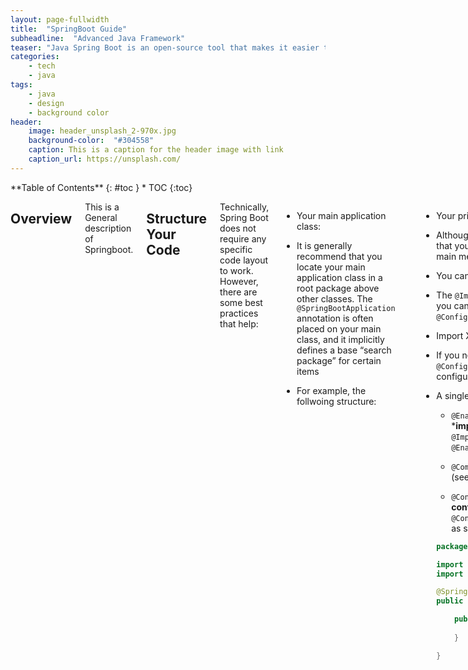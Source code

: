 ```yaml
---
layout: page-fullwidth
title:  "SpringBoot Guide"
subheadline:  "Advanced Java Framework"
teaser: "Java Spring Boot is an open-source tool that makes it easier to use Java-based frameworks to create microservices and web apps. For any definition of Spring Boot, the conversation has to start with Java—one of the most popular and widely used development languages and computing platforms for app development. Developers all over the world start their coding journey learning Java. Flexible and user-friendly, Java is a developer favorite for a variety of apps—everything from social media, web, and gaming apps to networking and enterprise applications."
categories:
    - tech
    - java
tags:
    - java
    - design
    - background color
header:
    image: header_unsplash_2-970x.jpg
    background-color:  "#304558"
    caption: This is a caption for the header image with link
    caption_url: https://unsplash.com/
---
```


<!--more-->

<div class="row">
<div class="medium-4 medium-push-8 columns" markdown="1">
<div class="panel radius" markdown="1">
**Table of Contents**
{: #toc }
*  TOC
{:toc}
</div>
</div><!-- /.medium-4.columns -->

<div class="medium-8 medium-pull-4 columns" markdown="1">
<!--more-->


## Overview


This is a General description of Springboot.

## Structure Your Code

Technically, Spring Boot does not require any specific code layout to work. However, there are some best practices that help:

+ Your main application class:

 + It is generally recommend that you locate your main application class in a root package above other
    classes. The `@SpringBootApplication` annotation is often placed on your main class, and it implicitly
    defines a base “search package” for certain items

 + For example, the follwoing structure:

 ```
    com
    +- example
        +- myapplication
            +- Application.java
            |
            +- customer
            |   +- Customer.java
            |   +- CustomerController.java
            |   +- CustomerService.java
            |   +- CustomerRepository.java
            |
            +- order
                +- Order.java
                +- OrderController.java
                +- OrderService.java
                +- OrderRepository.java
 ```
+ Your primary configuration class

 + Although it is possible to use SpringApplication with XML sources, we generally recommend that your primary source be a single `@Configuration` class. Usually the class that defines the main method is a good candidate as the primary `@Configuration`.

 + You can also import configuration classes:

  + The `@Import` annotation can be used to import additional configuration classes. Alternatively, you can use `@ComponentScan` to automatically pick up all Spring components, including `@Configuration` classes.
 + Import XML Configuration

  + If you need to use an XML based configuration, we recommend that you still start with a `@Configuration class`. You can then use an `@ImportResource` annotation to load `XML` configuration files.

  + A single @SpringBootApplication annotation can be used to enable three features, that is:
    + `@EnableAutoConfiguration`: **enable Spring Boot’s auto-configuration mechanism**, which ***imports** many xxxAutoConfiguration classes defined by 
    `@Import(AutoConfigurationImportSelector.class)` *(you will see this when you look at the `@EnableAutoConfigurations` class). More details see the section below.

    + `@ComponentScan`: enable `@Component` scan on the package where the application is located (see the best practices)

    + `@Configuration`: **allow to register extra beans in the context** or **import additional configuration classes**
    SO, the `@SpringBootApplication` annotation is equivalent to using `@Configuration`, `@EnableAutoConfiguration`, and `@ComponentScan` with their default attributes, as shown in the following example:

    ```java
    package com.example.myapplication;
    
    import org.springframework.boot.SpringApplication;
    import org.springframework.boot.autoconfigure.SpringBootApplication;
    
    @SpringBootApplication // same as @Configuration @EnableAutoConfiguration @ComponentScan
    public class Application {
    
        public static void main(String[] args) {
            SpringApplication.run(Application.class, args);
        }
    
    }
    ```

## Auro-Configuration

You can also choose to use the Spring Boot **auto-configuration**, which attempts to automatically configure your Spring application based on the **jar dependencies** that you have added.

For example, if the H2 database `Jar` is present in the classpath and we have not configured any beans related to the database manually, the Spring Boot’s **auto-configuration** feature automatically configures it in the project.

To enable auto-configuration, you need to add either `@EnableAutoConfiguration` or `@SpringBootApplication` annotations to one of your `@Configuration` classes.

**EnableAutoConfiguration** under the hood:

+ When you click into the `@EnableAutoConfiguration` annotation, you will see that it imports the `AutoConfigurationImportSelector.class`.

+ Within that class, it uses the method `List<String> configurations = SpringFactoriesLoader.loadFactoryNames(..)` to return to your configurations that will be imported into your application.

+ When you click into that method `loadFactoryNames()`, you will see the line: `classLoader.getResources(FACTORIES_RESOURCE_LOCATION)`, where that `Factories_RESOURCE_LOCATION` points to: `\.m2\repository\org\springframework\boot\spring-boot-autoconfigure\2.3.0.RELEASE\spring-boot-autoconfigure-2.3.0.RELEASE.jar!\META-INF\spring.factories`

+ The `xxxAutoConfiguration` classes specified in that `spring.factories` file will be loaded into your application, if conditions specified in those classes are fulfilled (e.g. `@ConditionalOnMissingProperties(..)`)

+ And it is those `xxxAutoConfiguration` classes that configures your Spring Boot Application by reading/injecting values from their respective .properties file. This means that **you can configure those settings in your own `application.properties` file with the correct prefix** 

## Springboot Configuration

### Configuration Files

Springboot apply a global configuration file and this file name is fixed.

+ application.properties
 + syntactic structure: key = value
+ application.yml
 + syntactic structure: key: value

The function of configuration file: modify the default value in Springboot configuration, because Springboot has allocated these values in the background.

### YAML Configuration File

`TAML` is the short for "YAML Ain't a Markup Language". It is a configuration language which can assign value to objects.

For example, to assgn values to the object `Person`:

```java
package com.danny.pojo;

import org.springframework.boot.context.properties.ConfigurationProperties;
import org.springframework.stereotype.Component;

import java.util.Date;
import java.util.List;
import java.util.Map;

@Component
@ConfigurationProperties(prefix = "person")

//@ConfigurationProperties: To map the values in configuration file to the component.
// And tell SpringBoot to combine the properties in this class with the values in the configuration files
// The parameter prefix = "Person" : To correspond the values in configuration file with the properties of Person object

public class Person {
//    person:
//    name: Danny
//    happy: false
//    birth: 2020/7/11
//    maps: {k1: v1,k2 v2}
//    list:
//     - code
//     - music
//     - sport
//    dog=Dog{name='cat', age=3}
    private String name;
    private Integer age;
    private Boolean happy;
    private Date birth;
    private Map<String,Object> maps;
    private List<Object> lists;
    private Dog dog;

    public Person() {
    }

    public Person(String name, Integer age, Boolean happy, Date birth, Map<String, Object> maps, List<Object> lists, Dog dog) {
        this.name = name;
        this.age = age;
        this.happy = happy;
        this.birth = birth;
        this.maps = maps;
        this.lists = lists;
        this.dog = dog;
    }

    public String getName() {
        return name;
    }

    public Integer getAge() {
        return age;
    }

    public Boolean getHappy() {
        return happy;
    }

    public Date getBirth() {
        return birth;
    }

    public Map<String, Object> getMaps() {
        return maps;
    }

    public List<Object> getLists() {
        return lists;
    }

    public Dog getDog() {
        return dog;
    }

    public void setName(String name) {
        this.name = name;
    }

    public void setAge(Integer age) {
        this.age = age;
    }

    public void setHappy(Boolean happy) {
        this.happy = happy;
    }

    public void setBirth(Date birth) {
        this.birth = birth;
    }

    public void setMaps(Map<String, Object> maps) {
        this.maps = maps;
    }

    public void setLists(List<Object> lists) {
        this.lists = lists;
    }

    public void setDog(Dog dog) {
        this.dog = dog;
    }

    @Override
    public String toString() {
        return "Person{" +
                "name='" + name + '\'' +
                ", age=" + age +
                ", happy=" + happy +
                ", birth=" + birth +
                ", maps=" + maps +
                ", lists=" + lists +
                ", dog=" + dog +
                '}';
    }
}
```
The configuration `YAML` file is demonstrated as the following:

```yml
person:
  name: Danny
  happy: false
  birth: 2020/7/11
  maps: {k1: v1,k2 v2}
  list:
    - code
    - music
    - sport
  dog:
    name: cat
    age: 3
```

In the test class:

```java
package com.danny;

import com.danny.pojo.Dog;
import com.danny.pojo.Person;
import org.junit.jupiter.api.Test;
import org.springframework.beans.factory.annotation.Autowired;
import org.springframework.boot.test.context.SpringBootTest;

@SpringBootTest
class Demo01HelloworldApplicationTests {

    @Autowired
    private Person person;
    @Test
    void contextLoads() {
        System.out.println(person);
    }
}
```

Ths output in the following :

```
  .   ____          _            __ _ _
 /\\ / ___'_ __ _ _(_)_ __  __ _ \ \ \ \
( ( )\___ | '_ | '_| | '_ \/ _` | \ \ \ \
 \\/  ___)| |_)| | | | | || (_| |  ) ) ) )
  '  |____| .__|_| |_|_| |_\__, | / / / /
 =========|_|==============|___/=/_/_/_/
 :: Spring Boot ::        (v2.3.2.RELEASE)

2020-07-28 16:21:27.176  INFO 16576 --- [           main] c.d.Demo01HelloworldApplicationTests     : Starting Demo01HelloworldApplicationTests on 举世无双的暗影精灵 with PID 16576 (started by pc in D:\zwh52\coursework\SpringBoot\Springbootdemo)
2020-07-28 16:21:27.178  INFO 16576 --- [           main] c.d.Demo01HelloworldApplicationTests     : No active profile set, falling back to default profiles: default
2020-07-28 16:21:27.777  INFO 16576 --- [           main] c.d.Demo01HelloworldApplicationTests     : Started Demo01HelloworldApplicationTests in 1.175 seconds (JVM running for 2.81)

Person{name='Danny', age=null, happy=false, birth=Sat Jul 11 00:00:00 CST 2020, maps={k1=v1, k2v2=}, lists=null, dog=Dog{name='cat', age=3}}

Process finished with exit code 0
```
We can find that the vlues in the configuration `YAMl` file has been assigned to the object.
If we only require a single value in the configuration file, we can use `@Value`, if there are many values to be assigned, then `application.yml` configuration file is the first choice.

### Multiple Configuration 

When developing programs, it usually requires multiple running enviornments, such as **developing configuration**, **testing configuration**.

We can use **multi-document module** in `YAML`.

For example, the `YAML` can be seperated by `---`:

```yml

person:
  name: Danny
  happy: false
  birth: 2020/7/11
  maps: {k1: v1,k2 v2}
  list:
    - code
    - music
    - sport
  dog:
    name: cat
    age: 3
dog:
  name: cat
  age: 3
spring:
  profiles:
    active: dev      //this indicate that the executing configuration is "dev" part

 ---
person:
  name: Frank
  happy: true
  birth: 2020/7/22
  maps: {k1: v1,k2 v2}
  list:
    - Math
    - music
    - Reading
  dog:
    name: Dig
    age: 10
dog:
  name: Dig
  age: 10
spring:
  profiles: dev 

```
Then, the output is the following:

```
  .   ____          _            __ _ _
 /\\ / ___'_ __ _ _(_)_ __  __ _ \ \ \ \
( ( )\___ | '_ | '_| | '_ \/ _` | \ \ \ \
 \\/  ___)| |_)| | | | | || (_| |  ) ) ) )
  '  |____| .__|_| |_|_| |_\__, | / / / /
 =========|_|==============|___/=/_/_/_/
 :: Spring Boot ::        (v2.3.2.RELEASE)

2020-07-28 17:04:00.623  INFO 19092 --- [           main] c.d.Demo01HelloworldApplicationTests     : Starting Demo01HelloworldApplicationTests on 举世无双的暗影精灵 with PID 19092 (started by pc in D:\zwh52\coursework\SpringBoot\Springbootdemo)
2020-07-28 17:04:00.624  INFO 19092 --- [           main] c.d.Demo01HelloworldApplicationTests     : The following profiles are active: dev
2020-07-28 17:04:01.012  INFO 19092 --- [           main] c.d.Demo01HelloworldApplicationTests     : Started Demo01HelloworldApplicationTests in 0.77 seconds (JVM running for 1.605)

Person{name='Frank', age=null, happy=true, birth=Wed Jul 22 00:00:00 CST 2020, maps={k1=v1, k2v2=}, lists=null, dog=Dog{name='Dig', age=10}}
Dog{name='Dig', age=10}


Process finished with exit code 0
```

The principle of autoConfiguration:
1. SpringBoot will load huge amount of autoConfigration classes.
2. We can check if the function we need is in default autoConfiguration classes.
3. If the componet we need is in the classes, we do not need to configurate the component mannully.
4. When adding components in the autoConfigurated classes, it will obtain attributes in the properties classes. We only need to point out the properties of the values of these properties.

`xxxAutoConfiguration`: auto-generated configuration class.

`xxxProperties`: The relating attributes in the encapsulated configuration files.

### Injecting Property Values

Basically, once the `application.properties` or other customized `application.properties` has been loaded, you can inject values with the placeholder `${}`.

In the main application where you run your `SpringApplication`, you can inject them easily with `@Value("${<some-expression>}")`. For example:

inside application.properties:

```
app.my.name=jason
```
then in your main application:

```java
@Value("${app.my.name}")
private String appName;
```
However, in some other places, besides the main application, you might need to **specify your `application.properties` file again before injecting the `@Value`.** For example, in a `@Configuration` file at some other place in your project hierarchy:

```java
@Configuration
@PropertySource("classpath:application.properties")
public class MainConfig {
    @Bean
    public ProfileManager profileManager(@Autowired Environment env, @Value("${app.testname}") String s) {
        return new ProfileManager(env,s);
    }
}
```

You can also use this to calculate expressions, which will require `#{}`instead of `${}` for `@Value()`. For example:

```java
@Value(#{app.my.age*2})
private int age;
```

#### Binding with a Customized yml or properties file

You can also also specify a customized properties file for **constructor injection or property bindings**. The basic annotations and syntax are the same as above, except that you need to specify that customized `yml` or `properties` file with `@PropertySource()`. For example:

```java
@PropertySource(value="classpath: customizedPropertyFile")
@ConfigurationProperties(prefix="person1")
public class Person
    ...
```





## SpringBoot Features


The `SpringApplication` class provides a convenient way to bootstrap a Spring application that is started from a `main()` method. In many situations, you can delegate to the static `SpringApplication.run` method, as shown in the following example:
```java
public static void main(String[] args) {
	SpringApplication.run(MySpringConfiguration.class, args);
}
```


When your application starts, you should see something similar to the following output:

```java
  .   ____          _            __ _ _
 /\\ / ___'_ __ _ _(_)_ __  __ _ \ \ \ \
( ( )\___ | '_ | '_| | '_ \/ _` | \ \ \ \
 \\/  ___)| |_)| | | | | || (_| |  ) ) ) )
  '  |____| .__|_| |_|_| |_\__, | / / / /
 =========|_|==============|___/=/_/_/_/
 :: Spring Boot ::        (v2.3.0.RELEASE)

2020-06-16 15:35:35.216  INFO 47936 --- [  restartedMain] App                                      : Starting App on XY-Laptop with PID 47936 (E:\Maven Workspace\testSpringBoot\target\classes started by 26238 in E:\Maven Workspace\testSpringBoot)
2020-06-16 15:35:35.218  INFO 47936 --- [  restartedMain] App                                      : No active profile set, falling back to default profiles: default
2020-06-16 15:35:35.248  INFO 47936 --- [  restartedMain] .e.DevToolsPropertyDefaultsPostProcessor : Devtools property defaults active! Set 'spring.devtools.add-properties' to 'false' to disable
2020-06-16 15:35:35.248  INFO 47936 --- [  restartedMain] .e.DevToolsPropertyDefaultsPostProcessor : For additional web related logging consider setting the 'logging.level.web' property to 'DEBUG'
2020-06-16 15:35:36.345  INFO 47936 --- [  restartedMain] o.s.b.w.embedded.tomcat.TomcatWebServer  : Tomcat initialized with port(s): 8080 (http)
2020-06-16 15:35:36.351  INFO 47936 --- [  restartedMain] o.apache.catalina.core.StandardService   : Starting service [Tomcat]
2020-06-16 15:35:36.351  INFO 47936 --- [  restartedMain] org.apache.catalina.core.StandardEngine  : Starting Servlet engine: [Apache Tomcat/9.0.35]
2020-06-16 15:35:36.399  INFO 47936 --- [  restartedMain] o.a.c.c.C.[Tomcat].[localhost].[/]       : Initializing Spring embedded WebApplicationContext
2020-06-16 15:35:36.399  INFO 47936 --- [  restartedMain] o.s.web.context.ContextLoader            : Root WebApplicationContext: initialization completed in 1151 ms
2020-06-16 15:35:36.504  INFO 47936 --- [  restartedMain] o.s.s.concurrent.ThreadPoolTaskExecutor  : Initializing ExecutorService 'applicationTaskExecutor'
2020-06-16 15:35:36.588  INFO 47936 --- [  restartedMain] o.s.b.d.a.OptionalLiveReloadServer       : LiveReload server is running on port 35729
2020-06-16 15:35:36.623  INFO 47936 --- [  restartedMain] o.s.b.w.embedded.tomcat.TomcatWebServer  : Tomcat started on port(s): 8080 (http) with context path ''
2020-06-16 15:35:36.630  INFO 47936 --- [  restartedMain] App                                      : Started App in 1.652 seconds (JVM running for 1.947)

```
### Startup Failures

If your application fails to start, registered FailureAnalyzers get a chance to provide a dedicated error message and a concrete action to fix the problem. For instance, if you start a web application on port 8080 and that port is already in use, you should see something similar to the following message:
```java

***************************
APPLICATION FAILED TO START
***************************
Description:
Embedded servlet container failed to start. Port 8080 was already in use.
Action:
Identify and stop the process that's listening on port 8080 or configure this
application to listen on another port.
```

If no failure analyzers are able to handle the exception, you can still display the full conditions report to better understand what went wrong. To do so, you need to enable the debug property or enable DEBUG logging for `org.springframework.boot.autoconfigure.logging.ConditionEvaluationReportLoggingListener`.

For instance, if you are running your application by using java -jar, you can enable the debug
property as follows:

```shell
$ java -jar myproject-0.0.1-SNAPSHOT.jar --debug
```



## SpringBoot Web

Spring Boot is well suited for web application development. You can create a self-contained `HTTP` server by using embedded **Tomcat, Jetty, Undertow, or Netty**. Most web applications use the **springboot-starter-web** module to get up and running quickly. You can also choose to build reactive web applications by using the **spring-boot-starter-webflux** module.

### Spring Web MVC Framework
The **Spring Web MVC framework** (often referred to as simply “Spring MVC”) is a rich “model view controller” web framework. Spring MVC lets you create special `@Controller` or `@RestController` beans to handle incoming `HTTP` requests (`@Controller` would be returning data that is being rendered by view, and `@RestController` would be returning raw data). Methods in your controller are mapped to HTTP by using `@RequestMapping` annotations.

The following code shows a typical `@RestController` that serves `JSON` data (by default):

```java
@RestController
@RequestMapping(value="/users")
public class MyRestController {
	@RequestMapping(value="/{user}", method=RequestMethod.GET)
	public User getUser(@PathVariable Long user) {	// objects returned are turned into JSON format
		// ...
	}

	@RequestMapping(value="/{user}/customers", method=RequestMethod.GET)
	List<Customer> getUserCustomers(@PathVariable Long user) {
		// ...
	}

	@RequestMapping(value="/{user}", method=RequestMethod.DELETE)
	public User deleteUser(@PathVariable Long user) {
		// ...
	}
}
```

Spring MVC is part of the core Spring Framework, and detailed information is available in the [reference documentation](https://docs.spring.io/spring/docs/5.2.6.RELEASE/spring-framework-reference/web.html#mvc). There are also several guides that cover Spring MVC available at [spring.io/guides](https://spring.io/guides).

### Spring Boot Framework

Since Spring Boot has all those **AutoConfiguration** classes doing the configuration work for us, it is much simpler and faster for us to develop a web application using Spring Boot. In summary, all we need to do is:

+ Create a Spring Boot project (if you use **Spring Initialzr**, you will see that it is based on Spring Boot) with your desired dependencies
+ Spring Boot will load all those **AutoConfiguration files**, which you can further customize using `application.properties` or `application.yml`
Write your own program
+ The most important step is to understand the **mechanism behind AutoConfiguration**, which uses the **xxxAutoConfiguration** classes that has properties injected (identified with a certain prefix).

### Spring Boot Web Application Project Structure

**WebJars**

WebJars is simply taking the concept of a `JAR` and applying it to client-side libraries or resources. For example, the `jQuery` library may be packaged as a `JAR` and made available to your `Spring MVC` application. There are several benefits to using WebJars, including support for Java build tools such as Gradle and Maven.

For Spring Boot to load and later package your web contents correctly, you need to add your contents at a correct place. If you look into your `WebMVCAutoConfiguration` class, you will see the following method:

```java
public void addResourceHandlers(ResourceHandlerRegistry registry) {
    if (!this.resourceProperties.isAddMappings()) {
        logger.debug("Default resource handling disabled");
    } else {
        Duration cachePeriod = this.resourceProperties.getCache().getPeriod();
        CacheControl cacheControl = this.resourceProperties.getCache().getCachecontrol().toHttpCacheControl();
        if (!registry.hasMappingForPattern("/webjars/**")) {
            this.customizeResourceHandlerRegistration(registry.addResourceHandler(new String[] "/webjars/**"}).addResourceLocations(new String[]{"classpath:/META-INF/resources/webjars/"}).setCachePeriod(this.getSeconds(cachePeriod)).setCacheControl(cacheControl));
        }

        String staticPathPattern = this.mvcProperties.getStaticPathPattern();
        if (!registry.hasMappingForPattern(staticPathPattern)) {
            this.customizeResourceHandlerRegistration(registry.addResourceHandler(new String[]{staticPathPattern}).addResourceLocations(WebMvcAutoConfiguration.getResourceLocations(this.resourceProperties.getStaticLocations())).setCachePeriod(this.getSeconds(cachePeriod)).setCacheControl(cacheControl));
        }

    }
}
```

So you see that all your web contents need to be placed in classpath:`/META-INF/resources/webjars/ directory`. This means that within your project, any file stored under `/META-INF/resources/webjars/` can be visited by `localhost:<yourPort>/webjars/<filePath>`

For example, on the https://www.webjars.org/ you can choose which webjars to import into your project by copying the following to your pom file.

```xml
<dependency>
    <groupId>org.webjars</groupId>
    <artifactId>bootstrap</artifactId>
    <version>4.0.0</version>
</dependency>
```

Then in your external dependency, you can see that it also has the structure mentioned above, and you can visit its resources with `localhost:8080/webjars/bootstrap/4.0.0/webjars-requirejs.js`, for example. Then you will see that `js` file displayed:

```javaScript
/*global requirejs */

// Ensure any request for this webjar brings in jQuery.
requirejs.config({
  paths: { 
    "bootstrap": webjars.path("bootstrap", "js/bootstrap"),
    "bootstrap-css": webjars.path("bootstrap", "css/bootstrap")  
  },
  shim: { "bootstrap": [ "jquery" ] }
});
```

**Static contents**

In the same method where you find those webjar structure, you can also find where you should store your static contents:

```java
String staticPathPattern = this.mvcProperties.getStaticPathPattern();
                if (!registry.hasMappingForPattern(staticPathPattern)) {
                    this.customizeResourceHandlerRegistration(registry.addResourceHandler(new String[]{staticPathPattern}).addResourceLocations(WebMvcAutoConfiguration.getResourceLocations(this.resourceProperties.getStaticLocations())).setCachePeriod(this.getSeconds(cachePeriod)).setCacheControl(cacheControl));
                }
```

which finds your resource under the following directories:

```
"classpath:/META-INF/resources/", 
"classpath:/resources/", 
"classpath:/static/", 
"classpath:/public/"
"/" (project root path)
```

This means that if a request is not handled, you will be redirected to the static files under those locations.

For example, if you have an html page under the following directory:

![hrmlpage](https://jasonyux.github.io/2020/06/29/SpringBoot-Manual/staticdirectory.png)

Then you can visit the html by `localhost:8080/signin/index.html`.

**Welcome Page**

Welcome page is basically the **home page of your application**. Spring Boot also has a default mapping defined in the `WebMvcAutoConfiguration` class:

```java
@Bean
public WelcomePageHandlerMapping welcomePageHandlerMapping(ApplicationContext applicationContext, FormattingConversionService mvcConversionService, ResourceUrlProvider mvcResourceUrlProvider) {
    WelcomePageHandlerMapping welcomePageHandlerMapping = new WelcomePageHandlerMapping(new TemplateAvailabilityProviders(applicationContext), applicationContext, this.getWelcomePage(), this.mvcProperties.getStaticPathPattern());
    welcomePageHandlerMapping.setInterceptors(this.getInterceptors(mvcConversionService, mvcResourceUrlProvider));
    welcomePageHandlerMapping.setCorsConfigurations(this.getCorsConfigurations());
    return welcomePageHandlerMapping;
}
```

This in the end will look for `index.html` below all static content directories mentioned above, and maps to `/`.**

For example, if you have the following structure:

![html](https://jasonyux.github.io/2020/06/29/SpringBoot-Manual/homepagedirectory.png)

Then you can visit this `index.html` by `localhost:8080/`

**Configure Your Web Properties**

If you want to customize those locations, you can also use the `spring.resources.xxx` to modify the default paths scanned.

This works because in the `ResoucrProperties` class, Spring Boot defines locations for scanning static resources as shown below:

```java
@ConfigurationProperties(
    prefix = "spring.resources",
    ignoreUnknownFields = false
)
public class ResourceProperties {
    private static final String[] CLASSPATH_RESOURCE_LOCATIONS = new String[]{"classpath:/META-INF/resources/", "classpath:/resources/", "classpath:/static/", "classpath:/public/"};
```

This means you can change those locations by specifying in your `application.properties` or `applications.yml`:

```
spring.resources.static-locations=classpath:/hello/, classpath:/example
```

### Banner page and Web icon cumstomization

There are four static resources :

+ public
+ static
+ template
+ resources

You can put your `index.html` in either of these files.

To set customized web icon, you can put your onw ico in the `public` resource, Then, set the `spring.mvc.favicon.enable=false` in the `application.properties`.  


### Importing Thymeleaf

Since we are using Spring Boot with Maven, it is easy to include `thymeleaf` into your project. If you have already inherited the parent `spring-boot-starter`, then you just need to include the following dependency in your `pom`:

```xml
<dependency>
    <groupId>org.springframework.boot</groupId>
    <artifactId>spring-boot-starter-thymeleaf</artifactId>
</dependency>
 <dependency>
    <groupId>org.thymeleaf</groupId>
    <artifactId>thymeleaf-spring5</artifactId> 
</dependency>
<dependency>
    <groupId>org.thymeleaf.extras</groupId>
     <artifactId>thymeleaf-extras-java8time</artifactId>
</dependency>
```
However, this uses the version 2.3.1 (specified in the parent pom). It is recommended to use thymeleaf 3 or above for more functionalities. To do this, you need to configure the properties in your pom.

```xml
<properties>
    <!-- This is how you change your Thymeleaf version -->
	<thymeleaf.version>3.0.11.RELEASE</thymeleaf.version>
    <thymeleaf-layout-dialect.version>2.1.1</thymeleaf-layout-dialect.version>
</properties>
```
**Using Thymeleaf**

The simplest example of using Thymeleaf would be to return an html page upon a request.

If we look into the `ThymeleafProperties` class (located in `SpringBootAutoConfigure` jar, under the folder `thymeleaf`), you will see:

```java
@ConfigurationProperties(
    prefix = "spring.thymeleaf"
)
public class ThymeleafProperties {
    private static final Charset DEFAULT_ENCODING;
    public static final String DEFAULT_PREFIX = "classpath:/templates/";
    public static final String DEFAULT_SUFFIX = ".html";
    private boolean checkTemplate = true;
    private boolean checkTemplateLocation = true;
    private String prefix = "classpath:/templates/";
    private String suffix = ".html";
    private String mode = "HTML";
    ...
```
where

```java
public static final String DEFAULT_PREFIX = "classpath:/templates/";
public static final String DEFAULT_SUFFIX = ".html";
```
means that **Thymeleaf scans through classpath:`/templates/` for files ending with `.html` to be rendered**.

Now, to hand you back a html page based on request using Thymeleaf, all you need to do is **add a html page with the same return result as your html in your templates folder**:

For example, if you have:

![structure](https://jasonyux.github.io/2020/06/29/SpringBoot-Manual/thymeleaf-html.png)
Then your handler could look like:

```java
@Controller
public class HTMLRequests {
    @RequestMapping("/getHtmlPage")
    public String testHTMLRequest(){
        return "request1";  // this has to be the same as the html file name
    }
}
```
 + Note:
 Now you should not use a `@RestController`, since it will automatically use the `@ResponceBody` which will render the page by Spring Boot itself instead of by Thymeleaf

For more information, you can follow the official [thymeleaf guide](https://www.thymeleaf.org/).

1. th:xxx

    If you place th:<xxx> inside any html tag, where <xxx> could be any HTML property (including text, class, id, etc.), then Thymeleaf will replace the original value with the value you specified. For example, you can replace the text appearing in a div with:
    
    ```html
    <!-- Value placed would be parsed as a key, whose value you need to specifiy in your Handler method -->
    <div th:text="${Hello}">
        Original Text
    </div>
    ```

    and the corresponding Java class could look like:

    ```java
    @Controller
    public class HTMLRequests {
    @RequestMapping("/getHtmlPage")
    public String testHTMLRequest(Map<String, String> map1){
        map1.put("Hello","Value Retrieved from key Hello");	// the value will be retrieved
        
        return "request1";  // this tells you which html file to return
    }
    }
    ```
2. Precendence

    Since there is no notion of code precedence in html, if we specified multiple th:xxx within the same tag, collision will happen. To solve this, Thymeleaf defines its own precedence rule:
    ![presence RUle](https://jasonyux.github.io/2020/06/29/SpringBoot-Manual/thymeleaf-precedence.png)

3. Thymeleaf Expressions

    + Simple expressions:
        + **Variable Expressions**: ${...}
            + can be used to read/store objects, and invoking certain methods on them
        + **Selection Variable Expressions**: *{...}
            + mainly used in combination with th:object, which stores an object in the current scope
            + then using *{...} will select/read a certain attribute of that stored object
        + **Message Expressions**: #{...}
            + used for internationalization
        + **Link URL Expressions**: @{...}
            + used for generating dynamic URL addresses
            + for example:
            ```html
            <!-- Will produce 'http://localhost:8080/gtvg/order/details?orderId=3' (plus rewriting) -->
            <a href="details.html" th:href="@{http://localhost:8080/gtvg/order/details(orderId=${o.id})}">view</a>
            
            <!-- Will produce '/gtvg/order/details?orderId=3' (plus rewriting) -->
            <a href="details.html" th:href="@{/order/details(orderId=${o.id})}">view</a>
            ```
        + **Fragment Expressions**: ~{...}
            + this will be talked about later 
    + **Literals**:
        + Text literals: 'one text' , 'Another one!' ,…
        + Number literals: 0 , 34 , 3.0 , 12.3 ,…
        + Boolean literals: true , false
        + Null literal: null
        + Literal tokens: one , sometext , main ,…
    + **Text operations**:
        + String concatenation: +
        + Literal substitutions: |The name is ${name}|
    + **Arithmetic operations**:
        + Binary operators: + , - , * , / , %
        + Minus sign (unary operator): -
    + **Boolean operations**:
        + Binary operators: and , or
        + Boolean negation (unary operator): ! , not
    + **Comparisons and equality**:
        + Comparators: > , < , >= , <= ( gt , lt , ge , le )
        + Equality operators: == , != ( eq , ne )
    + **Conditional operators**:
        + If-then: (if) ? (then)
        + If-then-else: (if) ? (then) : (else)
            + same as Java tertiary operation
        + Default: (value) ?: (defaultvalue)
    + **Special tokens**:
        + No-Operation: _

    (For more information, please visit Chapter 4 of the [Thymeleaf Documentation](https://www.thymeleaf.org/doc/tutorials/3.0/usingthymeleaf.html))


    Example:
    
    In your Java program, you can have:
    
    ```java
    @Controller
    public class HTMLRequests {
        @RequestMapping("/getHtmlPage")
        public String testHTMLRequest(Map<String, String> map1, Map<String, Object> map2){
            map1.put("Hello","<h3>Value Retrieved from key Hello with h3 heading<h3>");
    
            String[] names = {"jason","michael","bowen"};
            List users = Arrays.asList(names);
            map2.put("Users",users);
            return "request1";
        }
    }
    ```
    In your html code, you can have:
    
    ```html
    <!DOCTYPE html>
    <html lang="en" xmlns:th="http://www.thymeleaf.org">    <!-- Adding this line enables syntax correction/suggestion -->
    <head>
        <meta charset="UTF-8">
        <title>Title</title>
    </head>
    <body>
        <h1>Test Request</h1>
        <p> A paragraph here </p>
        <!-- th:text configures/replaces the text appearing in the div to display value that maps to key=hello -->
        <!-- th:utext does not translate html element tags, which means if you had h1 tag in your value, it will be displayed as h1 -->
        <div th:utext="${Hello}">Original text</div>
        <hr/>
    
        <!-- This for each will generate multiple h5 tags -->
        <h5 th:text="${user}" th:each="user:${Users}"></h5>
        <hr/>
    
        <h5>
            <span th:each="user:${Users}">[[${user}]] </span>
        </h5>
    
    </body>
    </html>
    ```
    where
    
    + th:each can be seen as a for loop iteration, that does the work of for element: iterable.
    + [[${}]] is the inline version of th:text=${}. [(${})] is the inline version of th:utext="${}"

### Internalization

To enable your website to **show contents in different languages** based on users’ preferences (e.g. browser language used), you need to use **internationalization**(i18n), which is supported by Spring Boot. (In Spring MVC, this is configured by `MessageResouce` class. However, in Spring Boot, it is configured automatically with `MessageSourceAutoConfiguration`.)

In summary, you need to do the following steps:

+ Create a new folder under your `resource` folder, in which you will store all your **internationalization properties file**.

+ Create properties file in the format of `<xxx>.properties`, which will be used as the default properties file for that specific page xxx (for example).

+ Create other properties file in the format of `<xxx>_<language>_<CountryCode>.properties`. In this way, IntelliJ will recognize them, knowing that you are doing internationalization.

+ Now, since IntelliJ recognized them as internationalization files, you can use the `Resource Bundle` option when editing your properties file.

+ After configuring your properties file, **you need to specify the base path** (e.g. a property under the location `resources/i18n/login_en_US.properties` have the base path of `i18n.login` ) of your properties file with `spring.messages.basename=<yourBasePath>` in your `application.properties`.
+ Finally, you just need to go to your html page and use the thmeleaf messages expression `#{...}` (for example, if you had a property named `login.title=...` in your `login_en_US.properties` file, you should use `#{login.title}` to render your message expression text automatically based on your browser language.

For example:

if you have done step 1-4 correctly, you should be working like this:

![internalization](https://jasonyux.github.io/2020/06/29/SpringBoot-Manual/interationalization-example.png)
<center>Internalization Property Files</center>

 Note:

 + If you used Chinese in your properties files, and you get unreadable codes, you might need to change your decoding to enable ASCII conversion. For example, you can try the following:

![text encoding](https://jasonyux.github.io/2020/06/29/SpringBoot-Manual/change_encoding.png)
<center>Text Encoding Setting</center>

If you want to achieve the language swapping **by a button on your page**, you need to use the `LocaleResolver` class (also inside the `MessageResouceAutoConfiguration` class).

By default, this works by getting the section Accept-Language in the request header when you send your html request. To override this behavior, you need to write your own `LocaleResolver` class.

For example,

firstly, in your html page, you would have a button that creates those request with language:

```html
<!-- this will be parsed as index.html?l=zh_CN, where index.html would be this same page -->
<... th:href="@{/index.html(l="zh_CN")}">中文</...>
<... th:href="@{/index.html(l="en_US")}">English</...>
```
In your MyLocaleResolver class, you can write:

```java
public class MyLocaleResolver implements LocaleResolver{
    @Override
    public Locale resolveLocale(HttpServletRequest request){
        String lang = request.getParameter("l"); // getting the information l=zh_Ch from the request, for example
        Locale locale = Locale.getDefault(); // if there is none, then gets the default Locale information
        if(!StringUtils.isEmpty(l)){
            String[] split = l.split("_"); // gets the language and country code
            locale = new Locale(split[0]. split[1]);
        }
        return locale;
    }
    
    @Override 
    public void setLocale(...){
        ...
    }
}
```

Add this component to your application as a bean. This is because the Spring Boot `LocaleResolver` is injected with the condition: `@ConditionalOnMissingBean`, meaning that if we injected this bean, then Spring Boot’s default resolver will not be activated:

```java
// in one of your `@Configuration` class, for example
@Bean
public LocaleResolver localeResolver(){
    return new MyLocaleResolver();
}
```
Sending and Handling Post Request
To handle a user login, for example, you need to do two parts (in abstract).

First, in your `HTML` page, you need to send a request `(th:action="@{<xxx>}")` with your form, in which you have each field that you need to be set with a specific name=xxx attribute.

Then, you add a handler to with `PostController()` to map to that request, and gets the value in those fields with `@RequestParam("<xxx>") String xxx`.
For example:


In your html page, you can have:

```html
<form class="..." action="..." th:action="@{/user-login}" method="post">
    ...
    <input type="..." class="..." placeholder="..." name="username">
    <input type="..." class="..." placeholder="..." name="password">
    ...
</form>
```
In your Java class, you can have:
```java
@Controller
public class LoginController{
    // same as @RequestMapping(method=RequestMethod.POST)
    @PostMapping(value="/user-login")
    public String login(@RequestParam("username") String username,
                       @RequestParam("password") String password){
        ... // your logic to check those username and passwords
        return "dashboard"	// the page in templates folder that you want to show to logged in users
    }
}
```

 Note:
 + If hot swapping is not working (assuming you have enabled it) when you changed those static/templates html code, you should try:
     + add the line **spring.thymeleaf.cache=false** in your `application.properties` file
     + use `Ctrl+F9` or manually click the build button to rebuild your project

If you want to add the functionality of popping up red text in your html page with Login Failed when your user failed the authentication, you can use the th:if functionality with some small changes to your controller code:

In your controller:

```java
@Controller
public class LoginController{
    // same as @RequestMapping(method=RequestMethod.POST)
    @PostMapping(value="/user-login")
    public String login(@RequestParam("username") String username,
                       @RequestParam("password") String password
                       Map<String, String> errmsg){
        ... // your logic to check those username and passwords
        if(failed to authenticate){
            errmsg.put("msg","Login Failed");
            return "login" // your original page
        }
        return "dashboard"	// the page in templates folder that you want to show to logged in users
    }
}
```
Then in your html code, you can have:

```html
<!-- For example, you can place in inside the form you use to submit login information -->
<p style="color: red" th:text="${msg}" th:if="not #strings.isEmpty(msg)"></p>
```
### Spring Boot MVC Extensions

Spring Boot provides auto-configuration for **Spring MVC** that works well with most applications. The auto-configuration adds the following features on top of Spring’s defaults:

+ Inclusion of `ContentNegotiatingViewResolver` and `BeanNameViewResolver` beans.
+ Support for serving static resources, including support for `WebJars` (covered before)).
+ Automatic registration of **Converter**, **GenericConverter**, and **Formatter** beans.
 + For example, converting an object to json format
+ Support for HttpMessageConverters.
 + For example, converts and handles http request
+ Automatic regis tration of `MessageCodesResolver` (covered later in this document).
+ Static `index.html` support (covered before)
+ Custom Favicon support
+ Automatic use of a `ConfigurableWebBindingInitializer` bean.

If you want to **keep those Spring Boot MVC customizations and make more MVC customizations** (interceptors, formatters, view controllers, and other features), you can add your own **`@Configuration` class of type WebMvcConfigurer but without `@EnableWebMvc`**.

If you want to provide custom instances of `RequestMappingHandlerMapping`, `RequestMappingHandlerAdapter`, or `ExceptionHandlerExceptionResolver`, and still keep the Spring Boot MVC customizations, you can declare a bean of type `WebMvcRegistrations` and use it to provide custom instances of those components.

If you want to take complete control of Spring MVC, you can add your own **`@Configuration` annotated with `@EnableWebMvc`**, or alternatively add your own **`@Configuration-annotated` `DelegatingWebMvcConfiguration` as described in the Javadoc of `@EnableWebMvc`**.

**Example: Adding a ViewController**

If you want to control a certain request to show the output of another request, you can use a `ViewController` to control the view of a page. However, by default Spring Boot does not have `AutoConfiguration` classes for that. Therefore, you would need to add your own `ViewController` by “**adding your own `@Configuration` class of type `WebMvcConfigurer` but without `@EnableWebMvc`“** (mentioned above).

For instance, to map the request /request to request1 (which you specified as a html page configured by Thymeleaf), you need to write the configuration class:

```java
@Configuration
public class myMVCExtensionConfig implements WebMvcConfigurer {
    @Override
    public void addViewControllers(ViewControllerRegistry registry) {
        registry.addViewController("/request").setViewName("request1");
    }
}
```

#### Mechanism

Since `WebMvcAutoConfiguration` is the `AutoConfiguration` class for Spring MVC, we can look into that class to understand those extension mechanisms. Within that class, you will see:

```java
@Import({WebMvcAutoConfiguration.EnableWebMvcConfiguration.class})
@EnableConfigurationProperties({WebMvcProperties.class, ResourceProperties.class})
@Order(0)
public static class WebMvcAutoConfigurationAdapter implements WebMvcConfigurer {
    ...
}
```

Which imports `WebMvcAutoConfiguration.EnableWebMvcConfiguration.class`, and that class extends `DelegatingWebMvcConfiguration` by having the following signature:
```java
public static class EnableWebMvcConfiguration extends DelegatingWebMvcConfiguration implements ResourceLoaderAware {
```

Finally, in the parent class, you will see:

```java
@Autowired(
    required = false
)	// since it is AutoWired, those configures are obtained from the IoC container
public void setConfigurers(List<WebMvcConfigurer> configurers) {
    if (!CollectionUtils.isEmpty(configurers)) {
        this.configurers.addWebMvcConfigurers(configurers);
    }

}

protected void addViewControllers(ViewControllerRegistry registry) {
    this.configurers.addViewControllers(registry);
}
```
And finally if we trace the configureViewResolvers method, we will see:
```java
public void addViewControllers(ViewControllerRegistry registry) {
    Iterator var2 = this.delegates.iterator();

    while(var2.hasNext()) {
        WebMvcConfigurer delegate = (WebMvcConfigurer)var2.next();
        delegate.addViewControllers(registry);	// calls the method addViewControllers on each WebMvcConfigurer class
        										// and add them to the registry object
    }

}
```

This is why we needed to **extend `WebMvcConfigurer` class for extending its functionality**, add calling the method `addViewControllers()` in the above example to add our `ViewController`.

### Working With JDBC

Connecting to databases in Spring Boot is generally easy to do. All you need to make sure is that:

 1. Your IP address is valid for connection to your remote database (applies only if you are using a remote database)
 2. You configured your login credentials properly in `application.yml` or `application.properties`
 3. Finally you can just use aautowired DataSource object in Spring Boot to establish a connection.

#### Adding JDBC in Maven Dependency

To use JDBC, you need to add the following dependencies:

```xml
<dependency>
    <groupId>org.springframework.boot</groupId>
    <artifactId>spring-boot-starter-jdbc</artifactId>
</dependency>

<dependency>
    <groupId>mysql</groupId>
    <artifactId>mysql-connector-java</artifactId>
    <scope>runtime</scope>
</dependency>
```

#### Configuring Your Login Credentials

You can configure your login credentials either in `application.yml` or in `application.properties`

```yml
spring:
  datasource:
    username: <login-username>
    password: <login-password>
    url: jdbc:mysql://<your-database-ip>:<your-database-port>/<database-name>
    driver-class-name: com.mysql.cj.jdbc.Driver
```
#### Creating a Connection

Since we are testing the connection for now (not using it yet), we can do this in our test class:

```java
@SpringBootTest
class Testsb2ApplicationTests {
    @Autowired
    DataSource dataSource;	// the database connection object

    @Test
    void contextLoads() {
        System.out.println(dataSource.getClass());
        try {
            Connection connection = dataSource.getConnection();
            System.out.println(connection);
            connection.close();
        } catch (SQLException throwables) {
            throwables.printStackTrace();
        }
    }
}
```

And if things are running smoothly, you should get something like this:

```
2020-07-06 14:09:36.306  INFO 24324 --- [           main] com.zaxxer.hikari.HikariDataSource       : HikariPool-1 - Starting...
2020-07-06 14:09:37.972  INFO 24324 --- [           main] com.zaxxer.hikari.HikariDataSource       : HikariPool-1 - Start completed.
HikariProxyConnection@26391950 wrapping com.mysql.cj.jdbc.ConnectionImpl@18d86e4
```

 + Note:

     + If you get connection errors, but you are certain that your login **username/password** are correct, then it could be that your machine’s IP address has not been approved in the SQL server (again, this should happen only if you are connecting to a remote database). To approve connections from your machine, you need to run the following commands in your SQL:

 ```sql
 CREATE USER '<your-username>'@'<your-machines-IP-address>' IDENTIFIED BY '<your-password>';
 ```

 then:
 ```sql
 GRANT ALL PRIVILEGES ON *.* TO '<your-username>'@'<your-machines-IP-address>' WITH GRANT OPTION;
 ```

 finally, to make sure those changes are updated:

 ```sql
 flush privileges;
 ```

#### pring Boot JDBC DataSource Mechanism

How does all the above work? How to I now use that connection to run SQL queries and scripts?

If you go to the `org.springframework.boot.autoconfigure.jdbc` package, you will see the class `DataSourceConfiguration.` Parts of that class is shown below:

```java
@Configuration(
    proxyBeanMethods = false
)
@ConditionalOnMissingBean({DataSource.class})
@ConditionalOnProperty(
    name = {"spring.datasource.type"}
)
static class Generic {
    Generic() {
    }

    @Bean
    DataSource dataSource(DataSourceProperties properties) {
        return properties.initializeDataSourceBuilder().build();	// notice the initializeDataSourceBuilder() method
    }
}
```

Now, if we trace that `initializeDataSourceBuilder()`, you will see:

```java
// A DataSourceBuilder object is returned, which contains all those login information
// notice the create() method that is called
public DataSourceBuilder<?> initializeDataSourceBuilder() {
    return DataSourceBuilder.create(this.getClassLoader()).type(this.getType()).driverClassName(this.determineDriverClassName()).url(this.determineUrl()).username(this.determineUsername()).password(this.determinePassword());
}
```

Another important class is `DataSourceAutoConfiguration`, which (as the name suggests) contains default configurations that Spring Boot uses, as well as telling your which configurations can be overridden in your `application.properties` or `application.yml` file. Part of the class is shown below:

```java
public class DataSourceAutoConfiguration {
    public DataSourceAutoConfiguration() {
    }

    static class EmbeddedDatabaseCondition extends SpringBootCondition {
        private static final String DATASOURCE_URL_PROPERTY = "spring.datasource.url";
        private final SpringBootCondition pooledCondition = new DataSourceAutoConfiguration.PooledDataSourceCondition();
```

Lastly, for running scripts, if you go to `DataSourceInitialzer` class, you will see:

```java
class DataSourceInitializer {
    ...
    boolean createSchema() {
        List<Resource> scripts = this.getScripts("spring.datasource.schema", this.properties.getSchema(), "schema");
        if (!scripts.isEmpty()) {
            if (!this.isEnabled()) {
                logger.debug("Initialization disabled (not running DDL scripts)");
                return false;
            }

            String username = this.properties.getSchemaUsername();
            String password = this.properties.getSchemaPassword();
            this.runScripts(scripts, username, password);
        }

        return !scripts.isEmpty();
    }
    
    void initSchema() {
        List<Resource> scripts = this.getScripts("spring.datasource.data", this.properties.getData(), "data");
        if (!scripts.isEmpty()) {
            if (!this.isEnabled()) {
                logger.debug("Initialization disabled (not running data scripts)");
                return;
            }

            String username = this.properties.getDataUsername();
            String password = this.properties.getDataPassword();
            this.runScripts(scripts, username, password);
        }
    }
```

This means that you can run scripts or data by specifying the property `spring.datasource.schema` or `spring.datasource.data`, or, if you names your scripts with `schema-<xxx>.sql` and `data-xxx.sql`, Spring Boot will automatically run those for you.

==To be coutinued==